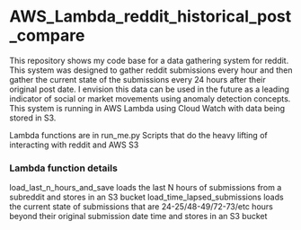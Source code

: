 # AWS_Lambda_reddit_historical_post_compare
This repository shows my code base for a data gathering system for reddit.  This system was designed to gather reddit submissions every hour and then gather the current state of the submissions every 24 hours after their original post date.  I envision this data can be used in the future as a leading indicator of social or market movements using anomaly detection concepts.  This system is running in AWS Lambda using Cloud Watch with data being stored in S3.  

Lambda functions are in run_me.py 
Scripts that do the heavy lifting of interacting with reddit and AWS S3

### Lambda function details
load_last_n_hours_and_save loads the last N hours of submissions from a subreddit and stores in an S3 bucket
load_time_lapsed_submissions loads the current state of submissions that are 24-25/48-49/72-73/etc hours beyond their original submission date time and stores in an S3 bucket